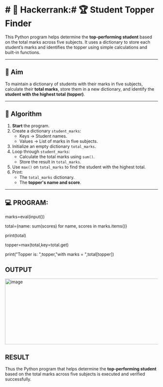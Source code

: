 # # 🔢 Hackerrank:# 🏆 Student Topper Finder

This Python program helps determine the **top-performing student** based on the total marks across five subjects. It uses a dictionary to store each student’s marks and identifies the topper using simple calculations and built-in functions.

---

## 🎯 Aim

To maintain a dictionary of students with their marks in five subjects, calculate their **total marks**, store them in a new dictionary, and identify the **student with the highest total (topper)**.

---

## 🧠 Algorithm

1. **Start** the program.
2. Create a dictionary `student_marks`:
   - Keys → Student names.
   - Values → List of marks in five subjects.
3. Initialize an empty dictionary `total_marks`.
4. Loop through `student_marks`:
   - Calculate the total marks using `sum()`.
   - Store the result in `total_marks`.
5. Use `max()` on `total_marks` to find the student with the highest total.
6. Print:
   - The `total_marks` dictionary.
   - The **topper's name and score**.

---

## 💻 PROGRAM:
marks=eval(input())

total={name: sum(scores) for name, scores in marks.items()}

print(total)

topper=max(total,key=total.get)

print("Topper is: ",topper,"with marks = ",total[topper])

## OUTPUT
<img width="1148" height="217" alt="image" src="https://github.com/user-attachments/assets/91f600c9-d2f5-41c2-bea7-fa14c6e02b8e" />

## RESULT
Thus the Python program that helps determine the **top-performing student** based on the total marks across five subjects is executed and verified successfully.
